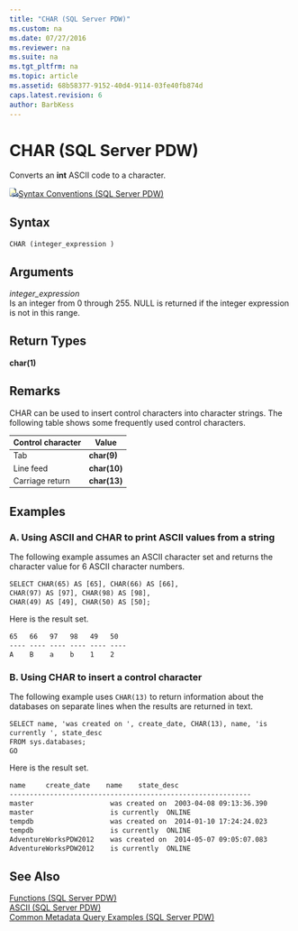 ```yaml
---
title: "CHAR (SQL Server PDW)"
ms.custom: na
ms.date: 07/27/2016
ms.reviewer: na
ms.suite: na
ms.tgt_pltfrm: na
ms.topic: article
ms.assetid: 68b58377-9152-40d4-9114-03fe40fb874d
caps.latest.revision: 6
author: BarbKess
---
```

# CHAR (SQL Server PDW)
Converts an **int** ASCII code to a character.  
  
![Topic link icon](../sqlpdw/media/Topic_Link.gif "Topic_Link")[Syntax Conventions &#40;SQL Server PDW&#41;](../sqlpdw/syntax-conventions-sql-server-pdw.md)  
  
## Syntax  
  
```  
CHAR (integer_expression )  
```  
  
## Arguments  
*integer_expression*  
Is an integer from 0 through 255. NULL is returned if the integer expression is not in this range.  
  
## Return Types  
**char(1)**  
  
## Remarks  
CHAR can be used to insert control characters into character strings. The following table shows some frequently used control characters.  
  
|Control character|Value|  
|---------------------|---------|  
|Tab|**char(9)**|  
|Line feed|**char(10)**|  
|Carriage return|**char(13)**|  
  
## Examples  
  
### A. Using ASCII and CHAR to print ASCII values from a string  
The following example assumes an ASCII character set and returns the character value for 6 ASCII character numbers.  
  
```  
SELECT CHAR(65) AS [65], CHAR(66) AS [66],   
CHAR(97) AS [97], CHAR(98) AS [98],   
CHAR(49) AS [49], CHAR(50) AS [50];  
```  
  
Here is the result set.  
  
```  
65   66   97   98   49   50  
---- ---- ---- ---- ---- ----  
A    B    a    b    1    2  
```  
  
### B. Using CHAR to insert a control character  
The following example uses `CHAR(13)` to return information about the databases on separate lines when the results are returned in text.  
  
```  
SELECT name, 'was created on ', create_date, CHAR(13), name, 'is currently ', state_desc   
FROM sys.databases;  
GO  
```  
  
Here is the result set.  
  
```  
name     create_date    name    state_desc  
------------------------------------------------------------  
master                   was created on  2003-04-08 09:13:36.390   
master                   is currently  ONLINE  
tempdb                   was created on  2014-01-10 17:24:24.023   
tempdb                   is currently  ONLINE  
AdventureWorksPDW2012    was created on  2014-05-07 09:05:07.083 AdventureWorksPDW2012    is currently  ONLINE  
```  
  
## See Also  
[Functions &#40;SQL Server PDW&#41;](../sqlpdw/functions-sql-server-pdw.md)  
[ASCII &#40;SQL Server PDW&#41;](../sqlpdw/ascii-sql-server-pdw.md)  
[Common Metadata Query Examples &#40;SQL Server PDW&#41;](../sqlpdw/common-metadata-query-examples-sql-server-pdw.md)  
  
